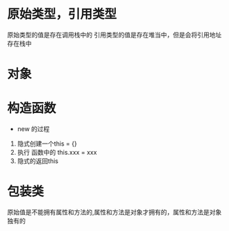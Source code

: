 # 原始类型，引用类型
原始类型的值是存在调用栈中的
引用类型的值是存在堆当中，但是会将引用地址存在栈中

# 对象


# 构造函数
- new 的过程
1. 隐式创建一个this = {}
2. 执行 函数中的 this.xxx = xxx
3. 隐式的返回this

# 包装类
原始值是不能拥有属性和方法的,属性和方法是对象才拥有的，属性和方法是对象独有的